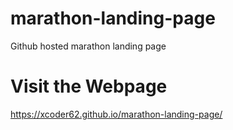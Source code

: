 # marathon-landing-page
Github hosted marathon landing page

# Visit the Webpage
https://xcoder62.github.io/marathon-landing-page/
